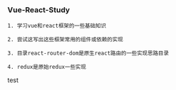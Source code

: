 ### Vue-React-Study
    1. 学习vue和react框架的一些基础知识

    2. 尝试这写出这些框架常用的组件或依赖的实现

    3. 目录react-router-dom是原生react路由的一些实现思路目录

    4. redux是原始redux一些实现

test
